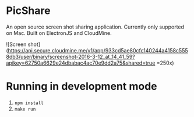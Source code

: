 # PicShare
An open source screen shot sharing application. Currently only supported on Mac. Built on ElectronJS and CloudMine.

![Screen shot](https://api.secure.cloudmine.me/v1/app/933cd5ae80cfc140244a4158c5558db3/user/binary/screenshot-2016-3-12_at_14_41_59?apikey=62750a6629e24dbabac4ac70e9dd2a75&shared=true =250x)

# Running in development mode
1. `npm install`
2. `make run`
